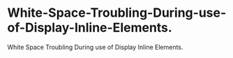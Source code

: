 # White-Space-Troubling-During-use-of-Display-Inline-Elements.
White Space Troubling During use of Display Inline Elements.
